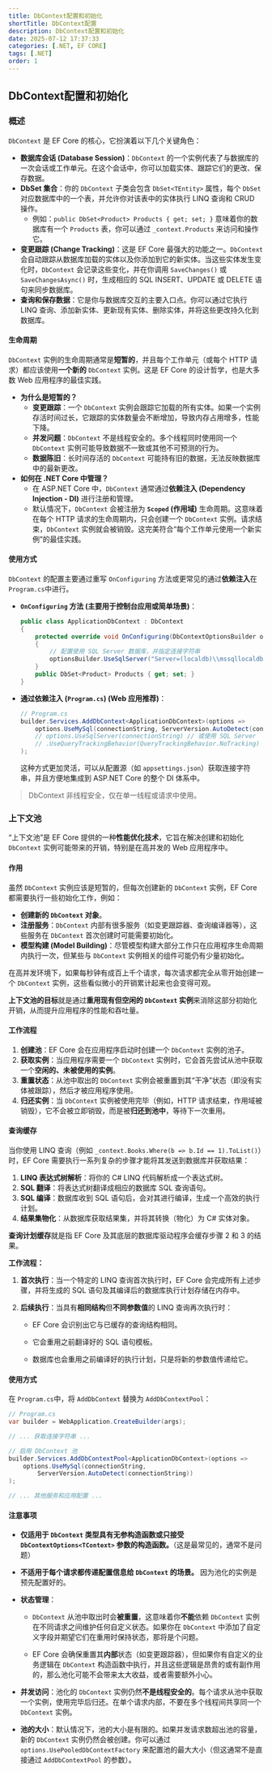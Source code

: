 ```yaml
---
title: DbContext配置和初始化
shortTitle: DbContext配置
description: DbContext配置和初始化
date: 2025-07-12 17:37:33
categories: [.NET, EF CORE]
tags: [.NET]
order: 1
---
```


## DbContext配置和初始化

### 概述

`DbContext` 是 EF Core 的核心，它扮演着以下几个关键角色：

- **数据库会话 (Database Session)**：`DbContext` 的一个实例代表了与数据库的一次会话或工作单元。在这个会话中，你可以加载实体、跟踪它们的更改、保存数据。
- **DbSet 集合**：你的 `DbContext` 子类会包含 `DbSet<TEntity>` 属性，每个 `DbSet` 对应数据库中的一个表，并允许你对该表中的实体执行 LINQ 查询和 CRUD 操作。
  - 例如：`public DbSet<Product> Products { get; set; }` 意味着你的数据库有一个 `Products` 表，你可以通过 `_context.Products` 来访问和操作它。
- **变更跟踪 (Change Tracking)**：这是 EF Core 最强大的功能之一。`DbContext` 会自动跟踪从数据库加载的实体以及你添加到它的新实体。当这些实体发生变化时，`DbContext` 会记录这些变化，并在你调用 `SaveChanges()` 或 `SaveChangesAsync()` 时，生成相应的 SQL INSERT、UPDATE 或 DELETE 语句来同步数据库。
- **查询和保存数据**：它是你与数据库交互的主要入口点。你可以通过它执行 LINQ 查询、添加新实体、更新现有实体、删除实体，并将这些更改持久化到数据库。

#### 生命周期

`DbContext` 实例的生命周期通常是**短暂的**，并且每个工作单元（或每个 HTTP 请求）都应该使用**一个新的** `DbContext` 实例。这是 EF Core 的设计哲学，也是大多数 Web 应用程序的最佳实践。

- **为什么是短暂的？**
  - **变更跟踪**：一个 `DbContext` 实例会跟踪它加载的所有实体。如果一个实例存活时间过长，它跟踪的实体数量会不断增加，导致内存占用增多，性能下降。
  - **并发问题**：`DbContext` 不是线程安全的。多个线程同时使用同一个 `DbContext` 实例可能导致数据不一致或其他不可预测的行为。
  - **数据陈旧**：长时间存活的 `DbContext` 可能持有旧的数据，无法反映数据库中的最新更改。
- **如何在 .NET Core 中管理？**
  - 在 ASP.NET Core 中，`DbContext` 通常通过**依赖注入 (Dependency Injection - DI)** 进行注册和管理。
  - 默认情况下，`DbContext` 会被注册为 **`Scoped` (作用域)** 生命周期。这意味着在每个 HTTP 请求的生命周期内，只会创建一个 `DbContext` 实例。请求结束，`DbContext` 实例就会被销毁。这完美符合“每个工作单元使用一个新实例”的最佳实践。

#### 使用方式

`DbContext` 的配置主要通过重写 `OnConfiguring` 方法或更常见的通过**依赖注入**在 `Program.cs`中进行。

- **`OnConfiguring` 方法 (主要用于控制台应用或简单场景)**：

  ```C#
  public class ApplicationDbContext : DbContext
  {
      protected override void OnConfiguring(DbContextOptionsBuilder optionsBuilder)
      {
          // 配置使用 SQL Server 数据库，并指定连接字符串
          optionsBuilder.UseSqlServer("Server=(localdb)\\mssqllocaldb;Database=MyDatabase;Trusted_Connection=True;");
      }
      public DbSet<Product> Products { get; set; }
  }
  ```

- **通过依赖注入 (`Program.cs`) (Web 应用推荐)**：

  ```C#
  // Program.cs
  builder.Services.AddDbContext<ApplicationDbContext>(options =>
      options.UseMySql(connectionString, ServerVersion.AutoDetect(connectionString)) // 使用 MySQL
      // options.UseSqlServer(connectionString) // 或使用 SQL Server
      // .UseQueryTrackingBehavior(QueryTrackingBehavior.NoTracking) // 可选：配置默认查询行为
  );
  ```

  这种方式更加灵活，可以从配置源（如 `appsettings.json`）获取连接字符串，并且方便地集成到 ASP.NET Core 的整个 DI 体系中。

> DbContext 非线程安全，仅在单一线程或请求中使用。

### 上下文池

“上下文池”是 EF Core 提供的一种**性能优化技术**，它旨在解决创建和初始化 `DbContext` 实例可能带来的开销，特别是在高并发的 Web 应用程序中。

#### 作用

虽然 `DbContext` 实例应该是短暂的，但每次创建新的 `DbContext` 实例，EF Core 都需要执行一些初始化工作，例如：

- **创建新的 `DbContext` 对象**。
- **注册服务**：`DbContext` 内部有很多服务（如变更跟踪器、查询编译器等），这些服务在 `DbContext` 首次创建时可能需要初始化。
- **模型构建 (Model Building)**：尽管模型构建大部分工作只在应用程序生命周期内执行一次，但某些与 `DbContext` 实例相关的组件可能仍有少量初始化。

在高并发环境下，如果每秒钟有成百上千个请求，每次请求都完全从零开始创建一个 `DbContext` 实例，这些看似微小的开销累计起来也会变得可观。

**上下文池的目标**就是通过**重用现有但空闲的 `DbContext` 实例**来消除这部分初始化开销，从而提升应用程序的性能和吞吐量。

#### 工作流程

1. **创建池**：EF Core 会在应用程序启动时创建一个 `DbContext` 实例的池子。
2. **获取实例**：当应用程序需要一个 `DbContext` 实例时，它会首先尝试从池中获取一个**空闲的、未被使用的实例**。
3. **重置状态**：从池中取出的 `DbContext` 实例会被重置到其“干净”状态（即没有实体被跟踪），然后才被应用程序使用。
4. **归还实例**：当 `DbContext` 实例被使用完毕（例如，HTTP 请求结束，作用域被销毁），它不会被立即销毁，而是被**归还到池中**，等待下一次重用。

#### 查询缓存

当你使用 LINQ 查询（例如 `_context.Books.Where(b => b.Id == 1).ToList()`）时，EF Core 需要执行一系列复杂的步骤才能将其发送到数据库并获取结果：

1. **LINQ 表达式树解析**：将你的 C# LINQ 代码解析成一个表达式树。
2. **SQL 翻译**：将表达式树翻译成相应的数据库 SQL 查询语句。
3. **SQL 编译**：数据库收到 SQL 语句后，会对其进行编译，生成一个高效的执行计划。
4. **结果集物化**：从数据库获取结果集，并将其转换（物化）为 C# 实体对象。

**查询计划缓存**就是指 EF Core 及其底层的数据库驱动程序会缓存步骤 2 和 3 的结果。

**工作流程：**

1. **首次执行**：当一个特定的 LINQ 查询首次执行时，EF Core 会完成所有上述步骤，并将生成的 SQL 语句及其编译后的数据库执行计划存储在内存中。

2. **后续执行**：当具有**相同结构**但**不同参数值**的 LINQ 查询再次执行时：

   - EF Core 会识别出它与已缓存的查询结构相同。

   - 它会重用之前翻译好的 SQL 语句模板。

   - 数据库也会重用之前编译好的执行计划，只是将新的参数值传递给它。

#### 使用方式

在 `Program.cs`中，将 `AddDbContext` 替换为 `AddDbContextPool`：

```C#
// Program.cs
var builder = WebApplication.CreateBuilder(args);

// ... 获取连接字符串 ...

// 启用 DbContext 池
builder.Services.AddDbContextPool<ApplicationDbContext>(options =>
    options.UseMySql(connectionString,
        ServerVersion.AutoDetect(connectionString))
);

// ... 其他服务和应用配置 ...
```

#### 注意事项

- **仅适用于 `DbContext` 类型具有无参构造函数或只接受 `DbContextOptions<TContext>` 参数的构造函数。**（这是最常见的，通常不是问题）

- **不适用于每个请求都传递配置信息给 `DbContext` 的场景。** 因为池化的实例是预先配置好的。

- **状态管理**：

  - `DbContext` 从池中取出时会**被重置**，这意味着你**不能**依赖 `DbContext` 实例在不同请求之间维护任何自定义状态。如果你在 `DbContext` 中添加了自定义字段并期望它们在重用时保持状态，那将是个问题。

  - EF Core 会确保重置其**内部**状态（如变更跟踪器），但如果你有自定义的业务逻辑在 `DbContext` 构造函数中执行，并且这些逻辑是昂贵的或有副作用的，那么池化可能不会带来太大收益，或者需要额外小心。

- **并发访问**：池化的 `DbContext` 实例仍然**不是线程安全的**。每个请求从池中获取一个实例，使用完毕后归还。在单个请求内部，不要在多个线程间共享同一个 `DbContext` 实例。

- **池的大小**：默认情况下，池的大小是有限的。如果并发请求数超出池的容量，新的 `DbContext` 实例仍然会被创建。你可以通过 `options.UsePooledDbContextFactory` 来配置池的最大大小（但这通常不是直接通过 `AddDbContextPool` 的参数）。
